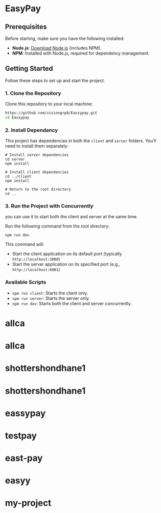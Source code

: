 # EasyPay

## Prerequisites

Before starting, make sure you have the following installed:

- **Node.js**: [Download Node.js](https://nodejs.org/) (includes NPM).
- **NPM**: Installed with Node.js, required for dependency management.

## Getting Started

Follow these steps to set up and start the project.

### 1. Clone the Repository

Clone this repository to your local machine:

```bash
https://github.com/visiongrp8/Eassypay.git
cd Eassypay
```

### 2. Install Dependancy

This project has dependencies in both the `client` and `server` folders. You’ll need to install them separately:

```
# Install server dependencies
cd server
npm install

# Install client dependencies
cd ../client
npm install

# Return to the root directory
cd ..
```

### 3. Run the Project with Concurrently

you can use it to start both the client and server at the same time.

Run the following command from the root directory:

```
npm run dev
```

This command will:

* Start the client application on its default port (typically `http://localhost:3000`)
* Start the server application on its specified port (e.g., `http://localhost:6001`)

### Available Scripts

* `npm run client`: Starts the client only.
* `npm run server`: Starts the server only.
* `npm run dev`: Starts both the client and server concurrently.
# allca
# allca
# shottershondhane1
# shottershondhane1
# eassypay
# testpay
# east-pay
# easyy
# my-project
